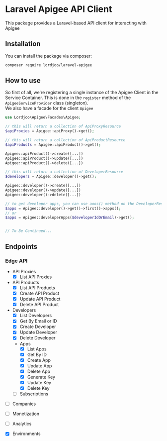 # Laravel Apigee API Client
This package provides a Laravel-based API client for interacting with Apigee


## Installation

You can install the package via composer:

```bash
composer require lordjoo/laravel-apigee
```

## How to use
So first of all, we're registering a single instance of the Apigee Client in the Service Container. This is done in the `register` method of the `ApigeeServiceProvider` class (singleton).   
We also have a facade for the client ```Apigee```

```php
use Lordjoo\Apigee\Facades\Apigee;

// this will return a collection of ApiProxyResource
$apiProxies = Apigee::apiProxy()->get();

// this will return a collection of ApiProductResource
$apiProducts = Apigee::apiProduct()->get();

Apigee::apiProduct()->create([...])
Apigee::apiProduct()->update([...])
Apigee::apiProduct()->delete([...])

// this will return a collection of DeveloperResource
$developers = Apigee::developer()->get();

Apigee::developer()->create([...])
Apigee::developer()->update([...])
Apigee::developer()->delete([...])

// to get developer apps, you can use aoos() method on the DeveloperResource or use the Facade
$apps = Apigee::developer()->get()->first()->apps();
// or
$apps = Apigee::developerApps($developerIdOrEmail)->get();


// To Be Continued...
```


## Endpoints
### Edge API

* API Proxies
  * [x] List API Proxies
* API Products
  * [x] List API Products
  * [x] Create API Product
  * [x] Update API Product
  * [x] Delete API Product
* Developers
  * [x] List Developers
  * [x] Get By Email or ID
  * [x] Create Developer
  * [x] Update Developer
  * [x] Delete Developer
  * Apps
    * [x] List Apps
    * [x] Get By ID
    * [x] Create App
    * [x] Update App
    * [x] Delete App
    * [x] Generate Key
    * [x] Update Key
    * [x] Delete Key
  * [ ] Subscriptions
* [ ] Companies
* [ ] Monetization
* [ ] Analytics
* [x] Environments


